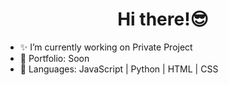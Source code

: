 <H1 align="center">Hi there!😎</H1>
  
- ✨ I’m currently working on Private Project   
- 🛒 Portfolio: Soon
- 📐 Languages: JavaScript | Python | HTML | CSS 
